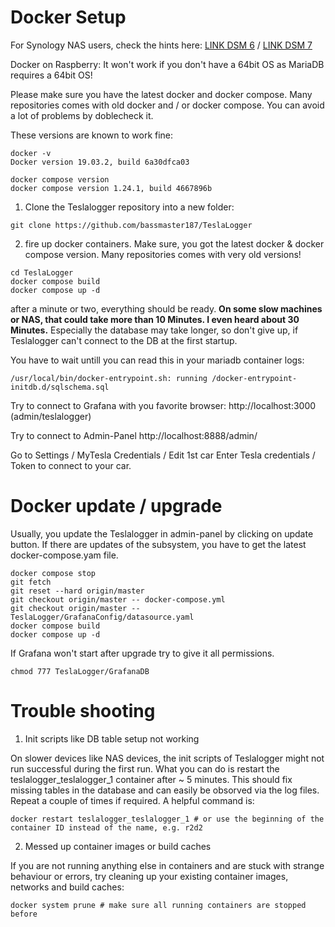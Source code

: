 # Docker Setup
For Synology NAS users, check the hints here: [LINK DSM 6](docker_setup_synology.md) / [LINK DSM 7](docker_setup_synology_7.md) 

Docker on Raspberry: It won't work if you don't have a 64bit OS as MariaDB requires a 64bit OS!

Please make sure you have the latest docker and docker compose. Many repositories comes with old docker and / or docker compose. You can avoid a lot of problems by doblecheck it.

These versions are known to work fine:
```
docker -v
Docker version 19.03.2, build 6a30dfca03

docker compose version
docker compose version 1.24.1, build 4667896b
```

1. Clone the Teslalogger repository into a new folder:
```
git clone https://github.com/bassmaster187/TeslaLogger
```

2. fire up docker containers. Make sure, you got the latest docker & docker compose version. Many repositories comes with very old versions!
```
cd TeslaLogger
docker compose build
docker compose up -d
```

after a minute or two, everything should be ready. **On some slow machines or NAS, that could take more than 10 Minutes. I even heard about 30 Minutes.** Especially the database may take longer, so don't give up, if Teslalogger can't connect to the DB at the first startup. 

You have to wait untill you can read this in your mariadb container logs:
```
/usr/local/bin/docker-entrypoint.sh: running /docker-entrypoint-initdb.d/sqlschema.sql
```


Try to connect to Grafana with you favorite browser:
http://localhost:3000 (admin/teslalogger)

Try to connect to Admin-Panel
http://localhost:8888/admin/

Go to Settings / MyTesla Credentials / Edit 1st car
Enter Tesla credentials / Token to connect to your car.

# Docker update / upgrade
Usually, you update the Teslalogger in admin-panel by clicking on update button.
If there are updates of the subsystem, you have to get the latest docker-compose.yam file.

```
docker compose stop
git fetch
git reset --hard origin/master
git checkout origin/master -- docker-compose.yml
git checkout origin/master -- TeslaLogger/GrafanaConfig/datasource.yaml
docker compose build
docker compose up -d
```

If Grafana won't start after upgrade try to give it all permissions. 
```
chmod 777 TeslaLogger/GrafanaDB
```

# Trouble shooting
1. Init scripts like DB table setup not working

On slower devices like NAS devices, the init scripts of Teslalogger might not run successful during the first run. What you can do is restart the teslalogger_teslalogger_1 container after ~ 5 minutes. This should fix missing tables in the database and can easily be obsorved via the log files. Repeat a couple of times if required. A helpful command is:
```
docker restart teslalogger_teslalogger_1 # or use the beginning of the container ID instead of the name, e.g. r2d2
```

2. Messed up container images or build caches

If you are not running anything else in containers and are stuck with strange behaviour or errors, try cleaning up your existing container images, networks and build caches:
```
docker system prune # make sure all running containers are stopped before
```
